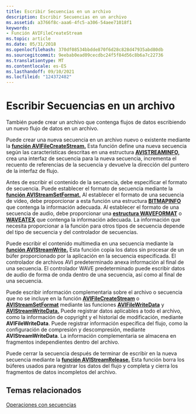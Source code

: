 ```yaml
---
title: Escribir Secuencias en un archivo
description: Escribir Secuencias en un archivo
ms.assetid: a3766f8c-aaa6-4fc5-a306-54aee71018f1
keywords:
- Función AVIFileCreateStream
ms.topic: article
ms.date: 05/31/2018
ms.openlocfilehash: 370df08534bbdde870f6d28c828d47935abd80db
ms.sourcegitcommit: 9eebab0ead09cecdbc24f5f84d56c8b6a7c22736
ms.translationtype: MT
ms.contentlocale: es-ES
ms.lasthandoff: 09/10/2021
ms.locfileid: "124372482"
---
```

# <a name="writing-streams-to-a-file"></a>Escribir Secuencias en un archivo

También puede crear un archivo que contenga flujos de datos escribiendo un nuevo flujo de datos en un archivo.

Puede crear una nueva secuencia en un archivo nuevo o existente mediante la [**función AVIFileCreateStream.**](/windows/desktop/api/Vfw/nf-vfw-avifilecreatestream) Esta función define una nueva secuencia según las características descritas en una estructura [**AVISTREAMINFO,**](/windows/desktop/api/Vfw/ns-vfw-avistreaminfoa) crea una interfaz de secuencia para la nueva secuencia, incrementa el recuento de referencias de la secuencia y devuelve la dirección del puntero de la interfaz de flujo.

Antes de escribir el contenido de la secuencia, debe especificar el formato de secuencia. Puede establecer el formato de secuencia mediante la [**función AVIStreamSetFormat.**](/windows/desktop/api/Vfw/nf-vfw-avistreamsetformat) Al establecer el formato de una secuencia de vídeo, debe proporcionar a esta función una estructura [**BITMAPINFO**](/windows/win32/api/wingdi/ns-wingdi-bitmapinfo) que contenga la información adecuada. Al establecer el formato de una secuencia de audio, debe proporcionar una [**estructura WAVEFORMAT**](/windows/win32/api/mmreg/ns-mmreg-waveformat) o [**WAVEATEX**](/windows/win32/api/mmeapi/ns-mmeapi-waveformatex) que contenga la información adecuada. La información que necesita proporcionar a la función para otros tipos de secuencia depende del tipo de secuencia y del controlador de secuencias.

Puede escribir el contenido multimedia en una secuencia mediante la [**función AVIStreamWrite.**](/windows/desktop/api/Vfw/nf-vfw-avistreamwrite) Esta función copia los datos sin procesar de un búfer proporcionado por la aplicación en la secuencia especificada. El controlador de archivos AVI predeterminado anexa información al final de una secuencia. El controlador WAVE predeterminado puede escribir datos de audio de forma de onda dentro de una secuencia, así como al final de una secuencia.

Puede escribir información complementaria sobre el archivo o secuencia que no se incluye en la función [**AVIFileCreateStream**](/windows/desktop/api/Vfw/nf-vfw-avifilecreatestream) o [**AVIStreamSetFormat**](/windows/desktop/api/Vfw/nf-vfw-avistreamsetformat) mediante las funciones [**AVIFileWriteData**](/windows/desktop/api/Vfw/nf-vfw-avifilewritedata) y [**AVIStreamWriteData.**](/windows/desktop/api/Vfw/nf-vfw-avistreamwritedata) Puede registrar datos aplicables a todo el archivo, como la información de copyright y el historial de modificación, mediante **AVIFileWriteData**. Puede registrar información específica del flujo, como la configuración de compresión y descompresión, mediante **AVIStreamWriteData**. La información complementaria se almacena en fragmentos independientes dentro del archivo.

Puede cerrar la secuencia después de terminar de escribir en la nueva secuencia mediante la [**función AVIStreamRelease.**](/windows/desktop/api/Vfw/nf-vfw-avistreamrelease) Esta función borra los búferes usados para registrar los datos del flujo y completa y cierra los fragmentos de datos incompletos del archivo.

## <a name="related-topics"></a>Temas relacionados

<dl> <dt>

[Operaciones con secuencias](stream-operations.md)
</dt> </dl>

 

 